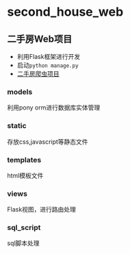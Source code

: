 # second_house_web 
## 二手房Web项目
- 利用Flask框架进行开发
- 启动`python manage.py`  
- [二手房爬虫项目](https://github.com/XuSheng11/second_house_crawler)
### models
利用pony orm进行数据库实体管理
### static
存放css,javascript等静态文件
### templates
html模板文件
### views
Flask视图，进行路由处理
### sql_script
sql脚本处理
